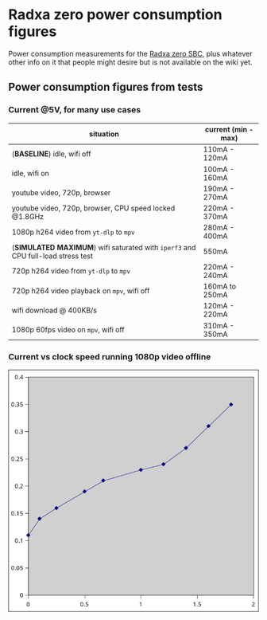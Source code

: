 # Radxa zero power consumption figures
Power consumption measurements for the [Radxa zero SBC](https://wiki.radxa.com/Zero), plus whatever other info on it that people might desire but is not available on the wiki yet.

## Power consumption figures from tests

### Current @5V, for many use cases
situation | current (min - max)
--------- | -------
(**BASELINE**) idle, wifi off | 110mA - 120mA
idle, wifi on | 100mA - 160mA
youtube video, 720p, browser | 190mA - 270mA
youtube video, 720p, browser, CPU speed locked @1.8GHz | 220mA - 370mA
1080p h264 video from `yt-dlp` to `mpv` | 280mA - 400mA
(**SIMULATED MAXIMUM**) wifi saturated with `iperf3` and CPU full-load stress test |  550mA
720p h264 video from `yt-dlp` to `mpv` | 220mA - 240mA
720p h264 video playback on `mpv`, wifi off | 160mA to 250mA
wifi download @ 400KB/s | 120mA - 220mA
1080p 60fps video on `mpv`, wifi off | 310mA - 350mA

### Current vs clock speed running 1080p video offline
![radxa current draw from 5V supply vs locked clock-speed](https://github.com/PhiCross5/RadxaZero-powerConsumption/raw/main/radxa-consumption-graph.png)
